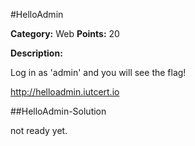 #HelloAdmin

**Category:** Web
**Points:** 20

**Description:**

Log in as 'admin' and you will see the flag!

http://helloadmin.iutcert.io

##HelloAdmin-Solution

not ready yet. 

